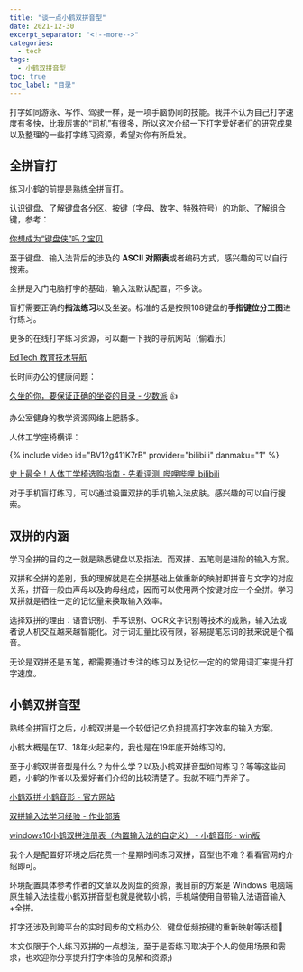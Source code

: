 ```yaml
---
title: "谈一点小鹤双拼音型"
date: 2021-12-30
excerpt_separator: "<!--more-->"
categories:
  - tech
tags:
  - 小鹤双拼音型
toc: true
toc_label: "目录"
---
```


打字如同游泳、写作、驾驶一样，是一项手脑协同的技能。我并不认为自己打字速度有多快，比我厉害的“司机”有很多，所以这次介绍一下打字爱好者们的研究成果以及整理的一些打字练习资源，希望对你有所启发。

<!--more-->

## 全拼盲打

练习小鹤的前提是熟练全拼盲打。

认识键盘、了解键盘各分区、按键（字母、数字、特殊符号）的功能、了解组合键，参考：

[你想成为“键盘侠”吗？宝贝](https://mp.weixin.qq.com/s/AlqczP-3DHiG7VKHIXyWPg)

至于键盘、输入法背后的涉及的 **ASCII 对照表**或者编码方式，感兴趣的可以自行搜索。

全拼是入门电脑打字的基础，输入法默认配置，不多说。

盲打需要正确的**指法练习**以及坐姿。标准的话是按照108键盘的**手指键位分工图**进行练习。

更多的在线打字练习资源，可以翻一下我的导航网站（偷着乐）

[EdTech 教育技术导航](https://123.huangenguo.ml/)

长时间办公的健康问题：

[久坐的你，要保证正确的坐姿的目录 - 少数派](https://sspai.com/series/2/list) 👍

办公室健身的教学资源网络上肥肠多。

人体工学座椅横评：

{% include video id="BV12g411K7rB" provider="bilibili" danmaku="1" %}

[史上最全！人体工学椅选购指南 - 先看评测_哔哩哔哩_bilibili](https://www.bilibili.com/video/BV12g411K7rB)

对于手机盲打练习，可以通过设置双拼的手机输入法皮肤。感兴趣的可以自行搜索。

## 双拼的内涵

学习全拼的目的之一就是熟悉键盘以及指法。而双拼、五笔则是进阶的输入方案。

双拼和全拼的差别，我的理解就是在全拼基础上做重新的映射即拼音与文字的对应关系，拼音一般由声母以及韵母组成，因而可以使用两个按键对应一个全拼。学习双拼就是牺牲一定的记忆量来换取输入效率。

选择双拼的理由：语音识别、手写识别、OCR文字识别等技术的成熟，输入法或者说人机交互越来越智能化。对于词汇量比较有限，容易提笔忘词的我来说是个福音。

无论是双拼还是五笔，都需要通过专注的练习以及记忆一定的的常用词汇来提升打字速度。

## 小鹤双拼音型

熟练全拼盲打之后，小鹤双拼是一个较低记忆负担提高打字效率的输入方案。

小鹤大概是在17、18年火起来的，我也是在19年底开始练习的。

至于小鹤双拼音型是什么？为什么学？以及小鹤双拼音型如何练习？等等这些问题，小鹤的作者以及爱好者们介绍的比较清楚了。我就不班门弄斧了。

[小鹤双拼·小鹤音形 - 官方网站](https://flypy.com/)

[双拼输入法学习经验 - 作业部落](https://www.zybuluo.com/jianshu/note/370049)

[windows10小鹤双拼注册表（内置输入法的自定义） - 小鹤音形 · win版](https://www.flypy.com/bbs/forum.php?mod=viewthread&tid=166)

我个人是配置好环境之后花费一个星期时间练习双拼，音型也不难？看看官网的介绍即可。

环境配置具体参考作者的文章以及网盘的资源，我目前的方案是 Windows 电脑端原生输入法挂载小鹤双拼音型也就是微软小鹤，手机端使用自带输入法语音输入+全拼。

打字还涉及到跨平台的实时同步的文档办公、键盘低频按键的重新映射等话题🤔

本文仅限于个人练习双拼的一点想法，至于是否练习取决于个人的使用场景和需求，也欢迎你分享提升打字体验的见解和资源;)